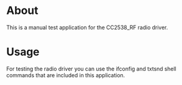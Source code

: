 # About
This is a manual test application for the CC2538_RF radio driver.

# Usage
For testing the radio driver you can use the ifconfig and txtsnd shell commands
that are included in this application.

